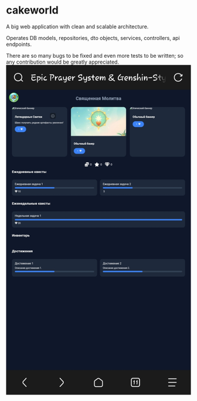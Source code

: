 # cakeworld
A big web application with clean and scalable architecture.

Operates DB models, repositories, dto objects, services, controllers, api endpoints.

There are so many bugs to be fixed and even more tests to be written; so any contribution would be greatly appreciated.
![Prayer system](docs/screenshots/screen%20(35).jpg)
